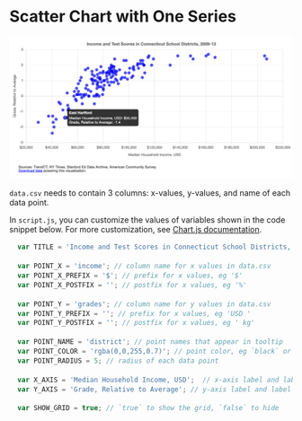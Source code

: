 # Scatter Chart with One Series

![Scatter chart with one series](../images/scatter-chart.png)

`data.csv` needs to contain 3 columns: x-values, y-values, and name of each data point.

In `script.js`, you can customize the values of variables shown in the code snippet below. For more customization, see [Chart.js documentation](https://www.chartjs.org/docs/latest/).

```javascript
  var TITLE = 'Income and Test Scores in Connecticut School Districts, 2009-13';

  var POINT_X = 'income'; // column name for x values in data.csv
  var POINT_X_PREFIX = '$'; // prefix for x values, eg '$'
  var POINT_X_POSTFIX = ''; // postfix for x values, eg '%'

  var POINT_Y = 'grades'; // column name for y values in data.csv
  var POINT_Y_PREFIX = ''; // prefix for x values, eg 'USD '
  var POINT_Y_POSTFIX = ''; // postfix for x values, eg ' kg'

  var POINT_NAME = 'district'; // point names that appear in tooltip
  var POINT_COLOR = 'rgba(0,0,255,0.7)'; // point color, eg `black` or `rgba(10, 100, 44, 0.8)`
  var POINT_RADIUS = 5; // radius of each data point

  var X_AXIS = 'Median Household Income, USD';  // x-axis label and label in tooltip
  var Y_AXIS = 'Grade, Relative to Average'; // y-axis label and label in tooltip

  var SHOW_GRID = true; // `true` to show the grid, `false` to hide
```